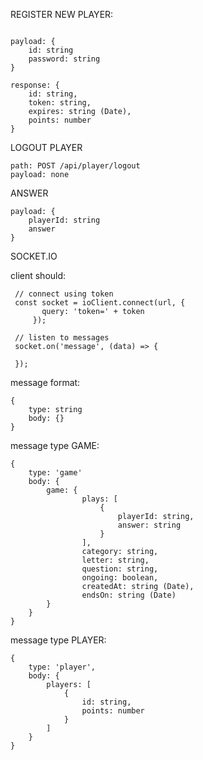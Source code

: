 
REGISTER NEW PLAYER:
```path: POST /api/player/

payload: {
    id: string
    password: string
}

response: {
    id: string,
    token: string,
    expires: string (Date),
    points: number
}
```

LOGOUT PLAYER
```
path: POST /api/player/logout
payload: none
```


ANSWER
```path: POST /api/game/play/answer
payload: {
    playerId: string
    answer
}
```

SOCKET.IO

client should:

```
 // connect using token
 const socket = ioClient.connect(url, {
       query: 'token=' + token
     });
 
 // listen to messages
 socket.on('message', (data) => {
 
 });
```

message format:
```$xslt
{
    type: string
    body: {}
}
```

message type GAME:
```$xslt
{
    type: 'game'
    body: {
        game: {
                plays: [
                    {
                        playerId: string,
                        answer: string
                    }
                ],
                category: string,
                letter: string,
                question: string,
                ongoing: boolean,
                createdAt: string (Date),
                endsOn: string (Date)
        }
    }
}
```

message type PLAYER:
```$xslt
{
    type: 'player',
    body: {
        players: [
            {
                id: string,
                points: number
            }
        ]
    }
}

```